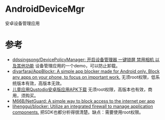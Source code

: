 # AndroidDeviceMgr
安卓设备管理应用



# 参考

- [ddssingsong/DevicePolicyManager: 开启设备管理器 一键锁屏 禁用相机 以及其他功能](https://github.com/ddssingsong/DevicePolicyManager) 设备管理应用的一个demo，可以防止卸载。
- [diyarfaraj/AppBlockr: A simple app blocker made for Android only. Block any apps on your phone, to focus on important work.](https://github.com/diyarfaraj/AppBlockr) 无须root权限，低系统版本有效，高版本无效。
- [儿童应用Qustodio安卓版应用APK下载](https://apkpure.com/cn/kids-app-qustodio/com.qustodio.qustodioapp) 无须root权限，高版本也有效，商用，须购买。
- [M66B/NetGuard: A simple way to block access to the internet per app](https://github.com/M66B/NetGuard)
- [lihenggui/blocker: Utilize an integrated firewall to manage application components.](https://github.com/lihenggui/blocker) 把SDK也都分析得很清楚。缺点：需要使用root权限。
